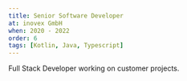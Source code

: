 ```yaml
---
title: Senior Software Developer
at: inovex GmbH
when: 2020 - 2022
order: 6
tags: [Kotlin, Java, Typescript]
---
```

Full Stack Developer working on customer projects.
